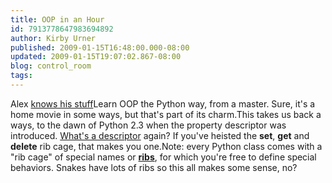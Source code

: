 ```yaml
---
title: OOP in an Hour
id: 7913778647983694892
author: Kirby Urner
published: 2009-01-15T16:48:00.000-08:00
updated: 2009-01-15T19:07:02.867-08:00
blog: control_room
tags: 
---
```


Alex [knows his stuff](http://mybizmo.blogspot.com/2006/01/more-on-iq.html)Learn OOP the Python way, from a master.  Sure, it's a home movie in some ways, but that's part of its charm.This takes us back a ways, to the dawn of Python 2.3 when the property descriptor was introduced.  [What's a descriptor](http://users.rcn.com/python/download/Descriptor.htm) again?  If you've heisted the __set__, __get__ and __delete__ rib cage, that makes you one.Note: every Python class comes with a "rib cage" of special names or [__ribs__](http://controlroom.blogspot.com/2007/01/python-for-math-teachers.html), for which you're free to define special behaviors.  Snakes have lots of ribs so this all makes some sense, no?